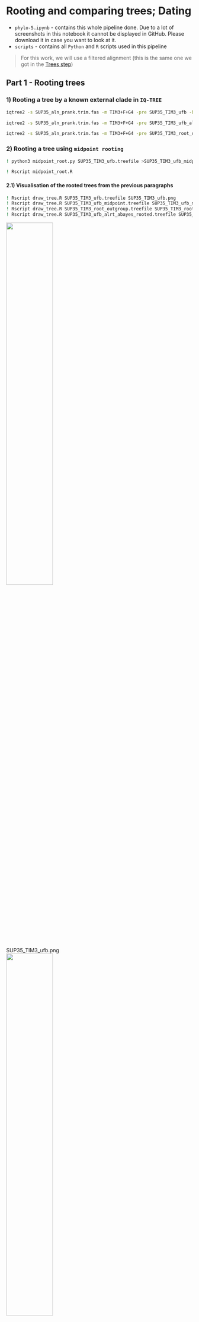 # Rooting and comparing trees; Dating
- `phylo-5.ipynb` - contains this whole pipeline done. Due to a lot of screenshots in this notebook it cannot be displayed in GitHub. Please download it in case you want to look at it.
- `scripts` - contains all `Python` and `R` scripts used in this pipeline

> For this work, we will use a filtered alignment (this is the same one we got in the [Trees step](4%20-%20Trees))

## **Part 1 - Rooting trees**

### **1) Rooting a tree by a known external clade in `IQ-TREE`**

```bash
iqtree2 -s SUP35_aln_prank.trim.fas -m TIM3+F+G4 -pre SUP35_TIM3_ufb -bb 1000
```

```bash
iqtree2 -s SUP35_aln_prank.trim.fas -m TIM3+F+G4 -pre SUP35_TIM3_ufb_alrt_abayes -bb 1000 -alrt 1000 -abayes
```

```bash
iqtree2 -s SUP35_aln_prank.trim.fas -m TIM3+F+G4 -pre SUP35_TIM3_root_outgroup -bb 1000 -alrt 1000 -abayes  -o SUP35_Kla_AB039749,SUP35_Agos_ATCC_10895_NM_211584
```

### **2) Rooting a tree using `midpoint rooting`**

```bash
! python3 midpoint_root.py SUP35_TIM3_ufb.treefile >SUP35_TIM3_ufb_midpoint.treefile
```

```bash
! Rscript midpoint_root.R
```

#### **2.1) Visualisation of the rooted trees from the previous paragraphs**

```bash
! Rscript draw_tree.R SUP35_TIM3_ufb.treefile SUP35_TIM3_ufb.png
! Rscript draw_tree.R SUP35_TIM3_ufb_midpoint.treefile SUP35_TIM3_ufb_midpoint.png
! Rscript draw_tree.R SUP35_TIM3_root_outgroup.treefile SUP35_TIM3_root_outgroup.png
! Rscript draw_tree.R SUP35_TIM3_ufb_alrt_abayes_rooted.treefile SUP35_TIM3_ufb_alrt_abayes_rooted.png
```

<div style='justify-content: center'>
<img src="https://github.com/iliapopov17/BI-Phylogenetics/blob/main/5%20-%20Root%20Date/imgs/SUP35_TIM3_ufb.png" align='center', width="50%">
</div>
SUP35_TIM3_ufb.png

<div style='justify-content: center'>
<img src="https://github.com/iliapopov17/BI-Phylogenetics/blob/main/5%20-%20Root%20Date/imgs/SUP35_TIM3_ufb_midpoint.png" align='center', width="50%">
</div>
SUP35_TIM3_ufb_midpoint.png

<div style='justify-content: center'>
<img src="https://github.com/iliapopov17/BI-Phylogenetics/blob/main/5%20-%20Root%20Date/imgs/SUP35_TIM3_root_outgroup.png" align='center', width="50%">
</div>
SUP35_TIM3_root_outgroup.png

<div style='justify-content: center'>
<img src="https://github.com/iliapopov17/BI-Phylogenetics/blob/main/5%20-%20Root%20Date/imgs/SUP35_TIM3_ufb_alrt_abayes_rooted.png" align='center', width="50%">
</div>
SUP35_TIM3_ufb_alrt_abayes_rooted.png

##### **2.1.1) Comparison of trees**

- Unrooted and rooted by external group are completely identical. 0 differences.
- Rooted by `midpoint` looks neater. Topology looks better.

### **3) Rooting a tree using an irreversible (`non-reversible`) model (`iq-tree2`)**

If we have a rather complex tree structure (it is huge, there are long branches, imbalance in sampling by different taxa), rooting the tree by external group will not give us the result we expect.<br>
There are more intelligent models for this.<br>
One of them is the easy-to-apply `non-reversible` model `iq-tree2`.<br>
The idea is that they allow you to predict where the root was! This, by analogy with `bootstrap` is called `rootstrap`.

```bash
iqtree2 -s SUP35_aln_prank.trim.fas -m TIM3+F+G4 -pre SUP35_TIM3_root_auto --model-joint 12.12 -B 1000
# -B 1000 -  it's not `bootstrap`, it's how many times to run `rootstrap`
```

```bash
cat SUP35_TIM3_root_auto.rootstrap.nex
# - contains information about the algorithm's confidence in where the root is located
```

```
#NEXUS
[ This file is best viewed in FigTree. ]
begin trees;
  tree tree_1 = ((SUP35_Kla_AB039749:0.2581582648[&id="2",rootstrap="26.8"],SUP35_Agos_ATCC_10895_NM_211584:0.3420323394[&id="3",rootstrap="5.4"]):0.1209998432[&id="1",rootstrap="42.4"],(((((((SUP35_Scer_74-D694_GCA_001578265.1:0.0004800339[&id="11",rootstrap="0"],SUP35_Scer_beer078_CM005938:0.0000010000[&id="12",rootstrap="0"]):0.0000010000[&id="10",rootstrap="0"],SUP35_Sbou_unique28_CM003560:0.0004800702[&id="13",rootstrap="0"]):0.0463459057[&id="9",rootstrap="0"],SUP35_Spar_A12_Liti:0.0325384431[&id="14",rootstrap="0.1"]):0.0354767121[&id="8",rootstrap="0.2"],SUP35_Smik_IFO1815T_30:0.0736998639[&id="15",rootstrap="0.6"]):0.0322607827[&id="7",rootstrap="0.5"],SUP35_Skud_IFO1802T_36:0.0970836557[&id="16",rootstrap="0.7"]):0.0154599513[&id="6",rootstrap="1.8"],SUP35_Sarb_H-6_chrXIII_CM001575:0.0787155739[&id="17",rootstrap="4.8"]):0.0099429593[&id="5",rootstrap="8.6"],SUP35_Seub_CBS12357_chr_II_IV_DF968535:0.0912344001[&id="18",rootstrap="5.1"]):0.1942253516[&id="4",rootstrap="42.4"]):0.0000010000[&id="0",rootstrap="42.4"];
end;
```

This is basically a `Newick` file, but strange `Newick`  because it has square brackets in it.
Programs that read `Newick` format will not be able to read this tree. According to the developers of `iqtree` it is better to read this tree in `FigTree`.

### **4) Root-supported tree visualisation (`rootstrap`)**
> What can we say about the algorithm's confidence in root selection?

```bash
figtree SUP35_TIM3_root_auto.rootstrap.nex
```

<div style='justify-content: center'>
<img src="https://github.com/iliapopov17/BI-Phylogenetics/blob/main/5%20-%20Root%20Date/imgs/Screenshot%202024-03-16%20at%2000.24.10.png" align='center', width="50%">
</div>

It can't say anything specific about where the tree splits. There's a 42.4% chance the root is either in one place or the other.

## **Part 2 - Dating**

### **5) Analysing the age of the common ancestor of the two species of smoky leopards from the article https://doi.org/10.1016/j.cub.2006.08.066 based on sequencing data of the `atp8` gene region, relying on known data on the frequency of substitutions in mtDNA (approximately 2% per million years) in `beauti` and `beast`**
> - Check the quality in `Tracer`<br>
> - Combine trees in `treeannotator`.<br>
> - Draw the final tree (can be in `FigTree`, bonus for `ggtree`)<br>
> - Be sure to show estimates of the age of the common ancestor at the nodes!<br>

```bash
efetch -db popset -id 126256179 -format fasta >felidae_atp8.fa
```

```bash
cut -d ' ' -f 1,2,3 felidae_atp8.fa | sed -e 's/ /_/g' > felidae_atp8.renamed.fa
```

```bash
mafft --auto felidae_atp8.renamed.fa >felidae_atp8.aln
```

```bash
trimal -in felidae_atp8.aln -out felidae_atp8.trim.fas -nogaps
```

```bash
iqtree2 -s felidae_atp8.trim.fas -o EF437591.1_Felis_catus -alrt 1000 -abayes
```

```python
from Bio import Phylo
```

```python
tree = Phylo.read("felidae_atp8.trim.fas.treefile", "newick")
```

```python
Phylo.draw_ascii(tree)
```

```
                                          , EF437567.1_Neofelis_nebulosa
                                          |
                                          | EF437569.1_Neofelis_nebulosa
                                          |
                                          | EF437570.1_Neofelis_nebulosa
                                          |
                                   _______| EF437568.1_Neofelis_nebulosa
                                  |       |
  ________________________________|       |_ EF437571.1_Neofelis_nebulosa
 |                                |
 |                                |            , EF437572.1_Neofelis_diardi
 |                                |____________|
 |                                             | EF437573.1_Neofelis_diardi
 |
 |                             __ EF437581.1_Panthera_onca
 |                           ,|
_|                      _____||____ EF437587.1_Panthera_tigris
 |                     |     |
 |            _________|     |_______ EF437583.1_Uncia_uncia
 |           |         |
 |___________|         |________ EF437585.1_Panthera_leo
 |           |
 |           |______________ EF437589.1_Panthera_pardus
 |
 |______________ EF437591.1_Felis_catus
```

The outside group is the house cat. Because everyone else is a big cat.<br>
Fundamentally our tree is similar to that published in articles.<br>
In foreign colleagues the tree was based on several genes, we take only 1 piece of data.<br>

**Beauti**

`Beauti` is the GUI application. So I will just provide as many screenshots as possible.

<div style='justify-content: center'>
<img src="https://github.com/iliapopov17/BI-Phylogenetics/blob/main/5%20-%20Root%20Date/imgs/Screenshot%202024-03-07%20at%2021.59.15.png" align='center', width="50%">
</div>

When loading the file, we select that we have nucleotide sequences

<div style='justify-content: center'>
<img src="https://github.com/iliapopov17/BI-Phylogenetics/blob/main/5%20-%20Root%20Date/imgs/Screenshot%202024-03-07%20at%2021.59.21.png" align='center', width="50%">
</div>

Everything is okay.

<div style='justify-content: center'>
<img src="https://github.com/iliapopov17/BI-Phylogenetics/blob/main/5%20-%20Root%20Date/imgs/Screenshot%202024-03-07%20at%2022.01.40.png" align='center', width="50%">
</div>

In `Site model` select TN93 and empirical frequencies

<div style='justify-content: center'>
<img src="https://github.com/iliapopov17/BI-Phylogenetics/blob/main/5%20-%20Root%20Date/imgs/Screenshot%202024-03-07%20at%2022.02.46.png" align='center', width="50%">
</div>

In `Clock model` we choose 0.02. Why? Because we rely on the known data on the frequency of substitutions in mtDNA (approximately 2% per million years)

<div style='justify-content: center'>
<img src="https://github.com/iliapopov17/BI-Phylogenetics/blob/main/5%20-%20Root%20Date/imgs/Screenshot%202024-03-07%20at%2022.06.15.png" align='center', width="50%">
</div>

Everything is okay.

<div style='justify-content: center'>
<img src="https://github.com/iliapopov17/BI-Phylogenetics/blob/main/5%20-%20Root%20Date/imgs/Screenshot%202024-03-07%20at%2022.07.12.png" align='center', width="50%">
</div>

Save everything to `felidae_2percent.xml`.

```bash
beast felidae_2percent.xml
```

**Tracer**

`Tracer` is the GUI application. So I will just provide as many screenshots as possible.

<div style='justify-content: center'>
<img src="https://github.com/iliapopov17/BI-Phylogenetics/blob/main/5%20-%20Root%20Date/imgs/Screenshot%202024-03-07%20at%2022.37.25.png" align='center', width="50%">
</div>

All `ESS` scores are in perfect order.

<div style='justify-content: center'>
<img src="https://github.com/iliapopov17/BI-Phylogenetics/blob/main/5%20-%20Root%20Date/imgs/Screenshot%202024-03-07%20at%2022.38.23.png" align='center', width="50%">
</div>

The so-called "hairy caterpillar".

**TreeAnnotator**

`TreeAnnotator` is the GUI application. So I will just provide as many screenshots as possible.

<div style='justify-content: center'>
<img src="https://github.com/iliapopov17/BI-Phylogenetics/blob/main/5%20-%20Root%20Date/imgs/Screenshot%202024-03-07%20at%2022.51.48.png" align='center', width="50%">
</div>

Set parameters, and set `input` and `output`. Useful hint - output can be named the same way, but not .trees, just .tree!

**FigTree**

`FigTree` is the GUI application. So I will just provide as many screenshots as possible.

<div style='justify-content: center'>
<img src="https://github.com/iliapopov17/BI-Phylogenetics/blob/main/5%20-%20Root%20Date/imgs/Screenshot%202024-03-07%20at%2022.59.15.png" align='center', width="50%">
</div>

Fiddled with the parameters and got these results

Well. The common ancestor of our smoky leopards is about 2.5 million years old.

### **6) Comparison of the results of my analysis (age of the last common ancestor of _Neofelis_) with published articles (https://www.science.org/doi/10.1126/sciadv.adh9143, https://www.sciencedirect.com/science/article/pii/S2589004222019198)**
> What conclusions can be drawn?

In the first article - https://www.science.org/doi/10.1126/sciadv.adh9143 there was a full genome analysis. Their estimate of the age of the common ancestor of smoky leopards is 2.2 million years.
And we hit 100 nucleotides pretty good!

But in the second article - https://www.sciencedirect.com/science/article/pii/S2589004222019198 - the age of the ancestor is 5.1 million years old.... Well. Interesting. I can't explain it yet. The only thing I can say is that this article has a cool map of leopard populations. Too bad I didn't see them in Sumatra or Kalimantan when I was there...(
